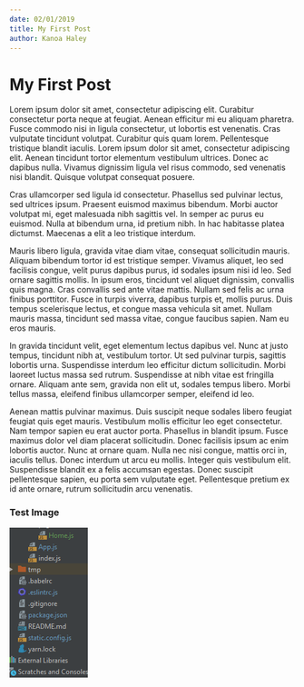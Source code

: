 ```yaml
---
date: 02/01/2019
title: My First Post
author: Kanoa Haley
---
```


# My First Post
Lorem ipsum dolor sit amet, consectetur adipiscing elit. Curabitur consectetur porta neque at feugiat. Aenean efficitur mi eu aliquam pharetra. Fusce commodo nisi in ligula consectetur, ut lobortis est venenatis. Cras vulputate tincidunt volutpat. Curabitur quis quam lorem. Pellentesque tristique blandit iaculis. Lorem ipsum dolor sit amet, consectetur adipiscing elit. Aenean tincidunt tortor elementum vestibulum ultrices. Donec ac dapibus nulla. Vivamus dignissim ligula vel risus commodo, sed venenatis nisi blandit. Quisque volutpat consequat posuere.

Cras ullamcorper sed ligula id consectetur. Phasellus sed pulvinar lectus, sed ultrices ipsum. Praesent euismod maximus bibendum. Morbi auctor volutpat mi, eget malesuada nibh sagittis vel. In semper ac purus eu euismod. Nulla at bibendum urna, id pretium nibh. In hac habitasse platea dictumst. Maecenas a elit a leo tristique interdum.

Mauris libero ligula, gravida vitae diam vitae, consequat sollicitudin mauris. Aliquam bibendum tortor id est tristique semper. Vivamus aliquet, leo sed facilisis congue, velit purus dapibus purus, id sodales ipsum nisi id leo. Sed ornare sagittis mollis. In ipsum eros, tincidunt vel aliquet dignissim, convallis quis magna. Cras convallis sed ante vitae mattis. Nullam sed felis ac urna finibus porttitor. Fusce in turpis viverra, dapibus turpis et, mollis purus. Duis tempus scelerisque lectus, et congue massa vehicula sit amet. Nullam mauris massa, tincidunt sed massa vitae, congue faucibus sapien. Nam eu eros mauris.

In gravida tincidunt velit, eget elementum lectus dapibus vel. Nunc at justo tempus, tincidunt nibh at, vestibulum tortor. Ut sed pulvinar turpis, sagittis lobortis urna. Suspendisse interdum leo efficitur dictum sollicitudin. Morbi laoreet luctus massa sed rutrum. Suspendisse at nibh vitae est fringilla ornare. Aliquam ante sem, gravida non elit ut, sodales tempus libero. Morbi tellus massa, eleifend finibus ullamcorper semper, eleifend id leo.

Aenean mattis pulvinar maximus. Duis suscipit neque sodales libero feugiat feugiat quis eget mauris. Vestibulum mollis efficitur leo eget consectetur. Nam tempor sapien eu erat auctor porta. Phasellus in blandit ipsum. Fusce maximus dolor vel diam placerat sollicitudin. Donec facilisis ipsum ac enim lobortis auctor. Nunc at ornare quam. Nulla nec nisi congue, mattis orci in, iaculis tellus. Donec interdum ut arcu eu mollis. Integer quis vestibulum elit. Suspendisse blandit ex a felis accumsan egestas. Donec suscipit pellentesque sapien, eu porta sem vulputate eget. Pellentesque pretium ex id ante ornare, rutrum sollicitudin arcu venenatis.

### Test Image

![](./test_image.png)
